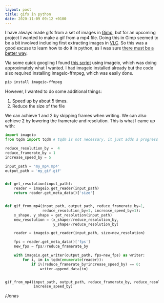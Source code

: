 ```yaml
---
layout: post
title: gifs in python
date: 2020-11-09 09:12 +0100
---
```

I have always made gifs from a set of images in [Gimp](https://www.gimp.org/), but for an upcoming project I
wanted to make a gif from a mp4 file. Doing this in Gimp seemed to be a bit involved including first extracting images in
[VLC](https://www.videolan.org/index.sv.html). So this was a good excuse to learn how to do it in python,
as I was sure [there must be a better way](https://www.youtube.com/watch?v=wf-BqAjZb8M). 

Via some quick googling I found [this script](https://gist.github.com/michaelosthege/cd3e0c3c556b70a79deba6855deb2cc8) using imageio,
which was doing approximately what I wanted. I had imageio installed already but the code also required installing
imageio-ffmpeg, which was easily done.

```bash
pip install imageio-ffmpeg
```

However, I wanted to do some additional things:

1. Speed up by about 5 times.
2. Reduce the size of the file

We can achieve 1 and 2 by skipping frames when writing. We can also achieve 2 by lowering the framerate and resolution.
This is what I came up with:


```python
import imageio
from tqdm import tqdm # tqdm is not necessary, it just adds a progress bar

reduce_resolution_by =  4
reduce_framerate_by = 1
increase_speed_by = 5

input_path = 'my_mp4.mp4'
output_path = 'my_gif.gif'


def get_resolution(input_path):
	reader = imageio.get_reader(input_path)
	return reader.get_meta_data()['size']


def gif_from_mp4(input_path, output_path, reduce_framerate_by=1,
                 reduce_resolution_by=1, increase_speed_by=1):
	x_shape, y_shape = get_resolution(input_path)
	new_resolution = (x_shape//reduce_resolution_by,
                      y_shape//reduce_resolution_by)

	reader = imageio.get_reader(input_path, size=new_resolution)

	fps = reader.get_meta_data()['fps']
	new_fps = fps//reduce_framerate_by

	with imageio.get_writer(output_path, fps=new_fps) as writer:
		for i, im in tqdm(enumerate(reader)):
			if i%(reduce_framerate_by*increase_speed_by) == 0:
				writer.append_data(im)


gif_from_mp4(input_path, output_path, reduce_framerate_by, reduce_resolution_by,
		     increase_speed_by)

```
/Jonas